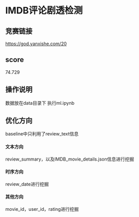 # IMDB评论剧透检测
## 竞赛链接
https://god.yanxishe.com/20
## score
74.729
## 操作说明
数据放在data目录下
执行ml.ipynb
## 优化方向
baseline中只利用了review_text信息
#### 文本方向
review_summary，以及IMDB_movie_details.json信息进行挖掘
#### 时序方向
review_date进行挖掘
#### 其他方向
movie_id，user_id，rating进行挖掘
